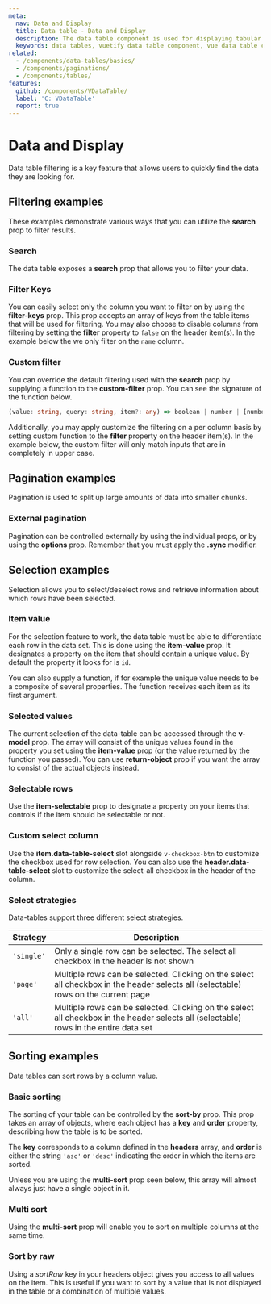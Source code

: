 ```yaml
---
meta:
  nav: Data and Display
  title: Data table - Data and Display
  description: The data table component is used for displaying tabular data in a way that is easy for users to scan. It includes sorting, searching, pagination and selection.
  keywords: data tables, vuetify data table component, vue data table component
related:
  - /components/data-tables/basics/
  - /components/paginations/
  - /components/tables/
features:
  github: /components/VDataTable/
  label: 'C: VDataTable'
  report: true
---
```


# Data and Display

Data table filtering is a key feature that allows users to quickly find the data they are looking for.

<PageFeatures />

<PromotedEntry />

## Filtering examples

These examples demonstrate various ways that you can utilize the **search** prop to filter results.

### Search

The data table exposes a **search** prop that allows you to filter your data.

<ExamplesExample file="v-data-table/prop-search" />

### Filter Keys

You can easily select only the column you want to filter on by using the **filter-keys** prop. This prop accepts an array of keys from the table items that will be used for filtering. You may also choose to disable columns from filtering by setting the **filter** property to `false` on the header item(s). In the example below the we only filter on the `name` column.

<ExamplesExample file="v-data-table/prop-filter-keys" />

### Custom filter

You can override the default filtering used with the **search** prop by supplying a function to the **custom-filter** prop. You can see the signature of the function below.

```ts
(value: string, query: string, item?: any) => boolean | number | [number, number] | [number, number][]
```

Additionally, you may apply customize the filtering on a per column basis by setting custom function to the **filter** property on the header item(s). In the example below, the custom filter will only match inputs that are in completely in upper case.

<ExamplesExample file="v-data-table/prop-custom-filter" />

## Pagination examples

Pagination is used to split up large amounts of data into smaller chunks.

### External pagination

Pagination can be controlled externally by using the individual props, or by using the **options** prop. Remember that you must apply the **.sync** modifier.

<ExamplesExample file="v-data-table/misc-external-paginate" />

## Selection examples

Selection allows you to select/deselect rows and retrieve information about which rows have been selected.

### Item value

For the selection feature to work, the data table must be able to differentiate each row in the data set. This is done using the **item-value** prop. It designates a property on the item that should contain a unique value. By default the property it looks for is `id`.

You can also supply a function, if for example the unique value needs to be a composite of several properties. The function receives each item as its first argument.

<ExamplesExample file="v-data-table/prop-item-value" />

### Selected values

The current selection of the data-table can be accessed through the **v-model** prop. The array will consist of the unique values found in the property you set using the **item-value** prop (or the value returned by the function you passed). You can use **return-object** prop if you want the array to consist of the actual objects instead.

<ExamplesExample file="v-data-table/prop-return-object" />

<PromotedEntry />

### Selectable rows

Use the **item-selectable** prop to designate a property on your items that controls if the item should be selectable or not.

<ExamplesExample file="v-data-table/prop-item-selectable" />

### Custom select column

Use the **item.data-table-select** slot alongside `v-checkbox-btn` to customize the checkbox used for row selection. You can also use the **header.data-table-select** slot to customize the select-all checkbox in the header of the column.

<ExamplesExample file="v-data-table/slot-item-data-table-select" />

### Select strategies

Data-tables support three different select strategies.

|Strategy|Description|
|-|-|
|`'single'`|Only a single row can be selected. The select all checkbox in the header is not shown|
|`'page'`|Multiple rows can be selected. Clicking on the select all checkbox in the header selects all (selectable) rows on the current page|
|`'all'`|Multiple rows can be selected. Clicking on the select all checkbox in the header selects all (selectable) rows in the entire data set|

<ExamplesExample file="v-data-table/prop-select-strategy" />

## Sorting examples

Data tables can sort rows by a column value.

<PromotedEntry />

### Basic sorting

The sorting of your table can be controlled by the **sort-by** prop. This prop takes an array of objects, where each object has a **key** and **order** property, describing how the table is to be sorted.

The **key** corresponds to a column defined in the **headers** array, and **order** is either the string `'asc'` or `'desc'` indicating the order in which the items are sorted.

Unless you are using the **multi-sort** prop seen below, this array will almost always just have a single object in it.

<ExamplesExample file="v-data-table/prop-sort-by" />

### Multi sort

Using the **multi-sort** prop will enable you to sort on multiple columns at the same time.

<ExamplesExample file="v-data-table/prop-multi-sort" />

### Sort by raw

<DocIntroduced version="3.5.0" />

Using a *sortRaw* key in your headers object gives you access to all values on the item. This is useful if you want to sort by a value that is not displayed in the table or a combination of multiple values.

<ExamplesExample file="v-data-table/prop-headers-sort-raw" />

